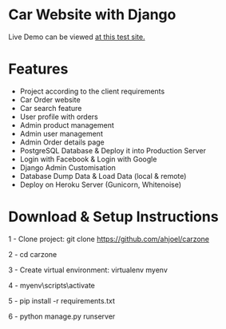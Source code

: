 # Car Website with Django

Live Demo can be viewed [at this test site.](https://pure-island-62320.herokuapp.com)

# Features

- Project according to the client requirements
- Car Order website
- Car search feature
- User profile with orders
- Admin product management
- Admin user management
- Admin Order details page
- PostgreSQL Database & Deploy it into Production Server
- Login with Facebook & Login with Google
- Django Admin Customisation
- Database Dump Data & Load Data (local & remote)
- Deploy on Heroku Server (Gunicorn, Whitenoise)


# Download & Setup Instructions
1 - Clone project: git clone https://github.com/ahjoel/carzone

2 - cd carzone

3 - Create virtual environment: virtualenv myenv

4 - myenv\scripts\activate

5 - pip install -r requirements.txt

6 - python manage.py runserver
